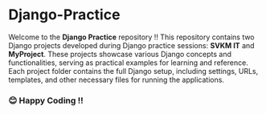 # Django-Practice

Welcome to the **Django Practice** repository !! This repository contains two Django projects developed during Django practice sessions: **SVKM IT** and **MyProject**. These projects showcase various Django concepts and functionalities, serving as practical examples for learning and reference. Each project folder contains the full Django setup, including settings, URLs, templates, and other necessary files for running the applications.



### 😊 Happy Coding !! 
